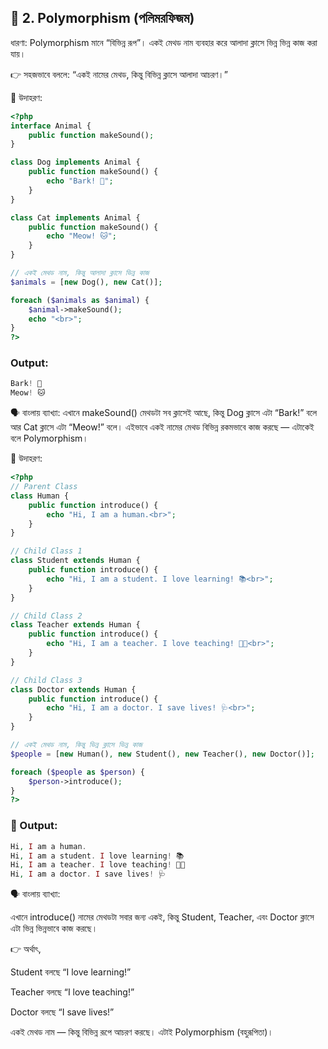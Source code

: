 
## 🧬 2. Polymorphism (পলিমরফিজম)

ধারণা:
Polymorphism মানে “বিভিন্ন রূপ”।
একই মেথড নাম ব্যবহার করে আলাদা ক্লাসে ভিন্ন ভিন্ন কাজ করা যায়।

👉 সহজভাবে বললে:
“একই নামের মেথড, কিন্তু বিভিন্ন ক্লাসে আলাদা আচরণ।”

🔹 উদাহরণ:
```php
<?php
interface Animal {
    public function makeSound();
}

class Dog implements Animal {
    public function makeSound() {
        echo "Bark! 🐶";
    }
}

class Cat implements Animal {
    public function makeSound() {
        echo "Meow! 🐱";
    }
}

// একই মেথড নাম, কিন্তু আলাদা ক্লাসে ভিন্ন কাজ
$animals = [new Dog(), new Cat()];

foreach ($animals as $animal) {
    $animal->makeSound(); 
    echo "<br>";
}
?>

```

### Output:
```php
Bark! 🐶  
Meow! 🐱
```

🗣️ বাংলায় ব্যাখ্যা:
এখানে makeSound() মেথডটা সব ক্লাসেই আছে, কিন্তু Dog ক্লাসে এটা “Bark!” বলে আর Cat ক্লাসে এটা “Meow!” বলে।
এইভাবে একই নামের মেথড বিভিন্ন রকমভাবে কাজ করছে — এটাকেই বলে Polymorphism।

🔹 উদাহরণ:

```php
<?php
// Parent Class
class Human {
    public function introduce() {
        echo "Hi, I am a human.<br>";
    }
}

// Child Class 1
class Student extends Human {
    public function introduce() {
        echo "Hi, I am a student. I love learning! 📚<br>";
    }
}

// Child Class 2
class Teacher extends Human {
    public function introduce() {
        echo "Hi, I am a teacher. I love teaching! 👩‍🏫<br>";
    }
}

// Child Class 3
class Doctor extends Human {
    public function introduce() {
        echo "Hi, I am a doctor. I save lives! 🩺<br>";
    }
}

// একই মেথড নাম, কিন্তু ভিন্ন ক্লাসে ভিন্ন কাজ
$people = [new Human(), new Student(), new Teacher(), new Doctor()];

foreach ($people as $person) {
    $person->introduce();
}
?>

```



### 🧠 Output:
```php
Hi, I am a human.
Hi, I am a student. I love learning! 📚
Hi, I am a teacher. I love teaching! 👩‍🏫
Hi, I am a doctor. I save lives! 🩺
```


🗣️ বাংলায় ব্যাখ্যা:

এখানে introduce() নামের মেথডটা সবার জন্য একই,
কিন্তু Student, Teacher, এবং Doctor ক্লাসে এটা ভিন্ন ভিন্নভাবে কাজ করছে।

👉 অর্থাৎ,

Student বলছে “I love learning!”

Teacher বলছে “I love teaching!”

Doctor বলছে “I save lives!”

একই মেথড নাম — কিন্তু বিভিন্ন রূপে আচরণ করছে।
এটাই Polymorphism (বহুরূপিতা)।
